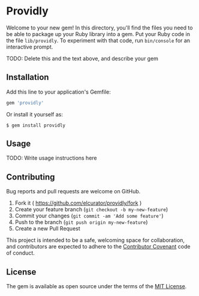 # Providly

Welcome to your new gem! In this directory, you'll find the files you need to be able to package up your Ruby library into a gem. Put your Ruby code in the file `lib/providly`. To experiment with that code, run `bin/console` for an interactive prompt.

TODO: Delete this and the text above, and describe your gem

## Installation

Add this line to your application's Gemfile:

```ruby
gem 'providly'
```

Or install it yourself as:

    $ gem install providly

## Usage

TODO: Write usage instructions here

## Contributing

Bug reports and pull requests are welcome on GitHub.

1. Fork it ( https://github.com/elcurator/providly/fork )
2. Create your feature branch (`git checkout -b my-new-feature`)
3. Commit your changes (`git commit -am 'Add some feature'`)
4. Push to the branch (`git push origin my-new-feature`)
5. Create a new Pull Request

This project is intended to be a safe, welcoming space for collaboration, and contributors are expected to adhere to the [Contributor Covenant](contributor-covenant.org) code of conduct.

## License

The gem is available as open source under the terms of the [MIT License](http://opensource.org/licenses/MIT).

